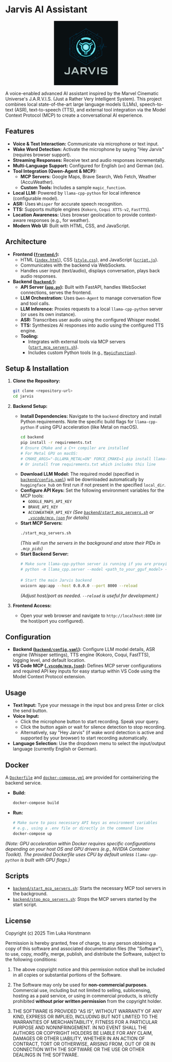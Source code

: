 # Jarvis AI Assistant

<p align="center">
  <img src="frontend/assets/images/jarvis_logo.png" alt="Jarvis Logo" width="200"/>
</p>

A voice-enabled advanced AI assistant inspired by the Marvel Cinematic Universe's J.A.R.V.I.S. (Just a Rather Very Intelligent System). This project combines local state-of-the-art large language models (LLMs), speech-to-text (ASR), text-to-speech (TTS), and external tool integration via the Model Context Protocol (MCP) to create a conversational AI experience.

## Features

*   **Voice & Text Interaction:** Communicate via microphone or text input.
*   **Wake Word Detection:** Activate the microphone by saying "Hey Jarvis" (requires browser support).
*   **Streaming Responses:** Receive text and audio responses incrementally.
*   **Multi-Language Support:** Configured for English (`en`) and German (`de`).
*   **Tool Integration (Qwen-Agent & MCP):**
    *   **MCP Servers:** Google Maps, Brave Search, Web Fetch, Weather (AccuWeather).
    *   **Custom Tools:** Includes a sample `magic_function`.
*   **Local LLM:** Powered by `llama-cpp-python` for local inference (configurable model).
*   **ASR:** Uses `Whisper` for accurate speech recognition.
*   **TTS:** Supports multiple engines (`Kokoro`, `Coqui XTTS-v2`, `FastTTS`).
*   **Location Awareness:** Uses browser geolocation to provide context-aware responses (e.g., for weather).
*   **Modern Web UI:** Built with HTML, CSS, and JavaScript.

## Architecture

*   **Frontend ([`frontend/`](frontend/)):**
    *   HTML ([`index.html`](frontend/index.html)), CSS ([`style.css`](frontend/style.css)), and JavaScript ([`script.js`](frontend/script.js)).
    *   Communicates with the backend via WebSockets.
    *   Handles user input (text/audio), displays conversation, plays back audio responses.
*   **Backend ([`backend/`](backend/)):**
    *   **API Server ([`app.py`](backend/app.py)):** Built with FastAPI, handles WebSocket connections, serves the frontend.
    *   **LLM Orchestration:** Uses `Qwen-Agent` to manage conversation flow and tool calls.
    *   **LLM Inference:** Proxies requests to a local `llama-cpp-python` server (or uses its own instance).
    *   **ASR:** Transcribes user audio using the configured Whisper model.
    *   **TTS:** Synthesizes AI responses into audio using the configured TTS engine.
    *   **Tooling:**
        *   Integrates with external tools via MCP servers ([`start_mcp_servers.sh`](backend/start_mcp_servers.sh)).
        *   Includes custom Python tools (e.g., [`MagicFunction`](backend/app.py)).

## Setup & Installation

1.  **Clone the Repository:**
    ```bash
    git clone <repository-url>
    cd jarvis
    ```

2.  **Backend Setup:**
    *   **Install Dependencies:** Navigate to the `backend` directory and install Python requirements. Note the specific build flags for `llama-cpp-python` if using GPU acceleration (like Metal on macOS).
        ```bash
        cd backend
        pip install -r requirements.txt
        # Ensure CMake and a C++ compiler are installed
        # For Metal GPU on macOS:
        # CMAKE_ARGS="-DLLAMA_METAL=ON" FORCE_CMAKE=1 pip install llama-cpp-python
        # Or install from requirements.txt which includes this line
        ```
    *   **Download LLM Model:** The required model (specified in [`backend/config.yaml`](backend/config.yaml)) will be downloaded automatically by `huggingface_hub` on first run if not present in the specified `local_dir`.
    *   **Configure API Keys:** Set the following environment variables for the MCP tools:
        *   `GOOGLE_MAPS_API_KEY`
        *   `BRAVE_API_KEY`
        *   `ACCUWEATHER_API_KEY`
        *(See [`backend/start_mcp_servers.sh`](backend/start_mcp_servers.sh) or [`.vscode/mcp.json`](.vscode/mcp.json) for details)*
    *   **Start MCP Servers:**
        ```bash
        ./start_mcp_servers.sh
        ```
        *(This will run the servers in the background and store their PIDs in `.mcp_pids`)*
    *   **Start Backend Server:**
        ```bash
        # Make sure llama-cpp-python server is running if you are proxying
        # python -m llama_cpp.server --model <path_to_your_gguf_model> --n_gpu_layers -1 ...

        # Start the main Jarvis backend
        uvicorn app:app --host 0.0.0.0 --port 8000 --reload
        ```
        *(Adjust host/port as needed. `--reload` is useful for development.)*

3.  **Frontend Access:**
    *   Open your web browser and navigate to `http://localhost:8000` (or the host/port you configured).

## Configuration

*   **Backend ([`backend/config.yaml`](backend/config.yaml)):** Configure LLM model details, ASR engine (Whisper settings), TTS engine (Kokoro, Coqui, FastTTS), logging level, and default location.
*   **VS Code MCP ([`.vscode/mcp.json`](.vscode/mcp.json)):** Defines MCP server configurations and required API key inputs for easy startup within VS Code using the Model Context Protocol extension.

## Usage

*   **Text Input:** Type your message in the input box and press Enter or click the send button.
*   **Voice Input:**
    *   Click the microphone button to start recording. Speak your query.
    *   Click the button again or wait for silence detection to stop recording.
    *   Alternatively, say "Hey Jarvis" (if wake word detection is active and supported by your browser) to start recording automatically.
*   **Language Selection:** Use the dropdown menu to select the input/output language (currently English or German).

## Docker

A [`Dockerfile`](backend/Dockerfile) and [`docker-compose.yml`](docker-compose.yml) are provided for containerizing the backend service.

*   **Build:**
    ```bash
    docker-compose build
    ```
*   **Run:**
    ```bash
    # Make sure to pass necessary API keys as environment variables
    # e.g., using a .env file or directly in the command line
    docker-compose up
    ```
*(Note: GPU acceleration within Docker requires specific configurations depending on your host OS and GPU drivers (e.g., NVIDIA Container Toolkit). The provided Dockerfile uses CPU by default unless `llama-cpp-python` is built with GPU flags.)*

## Scripts

*   [`backend/start_mcp_servers.sh`](backend/start_mcp_servers.sh): Starts the necessary MCP tool servers in the background.
*   [`backend/stop_mcp_servers.sh`](backend/stop_mcp_servers.sh): Stops the MCP servers started by the start script.

## License

Copyright (c) 2025 Tim Luka Horstmann

Permission is hereby granted, free of charge, to any person obtaining a copy
of this software and associated documentation files (the "Software"), to use,
copy, modify, merge, publish, and distribute the Software, subject to the following conditions:

1.  The above copyright notice and this permission notice shall be included in all copies or substantial portions of the Software.

2.  The Software may only be used for **non-commercial purposes**. Commercial use, including but not limited to selling, sublicensing, hosting as a paid service, or using in commercial products, is strictly prohibited **without prior written permission** from the copyright holder.

3.  THE SOFTWARE IS PROVIDED "AS IS", WITHOUT WARRANTY OF ANY KIND, EXPRESS OR IMPLIED, INCLUDING BUT NOT LIMITED TO THE WARRANTIES OF MERCHANTABILITY, FITNESS FOR A PARTICULAR PURPOSE AND NONINFRINGEMENT. IN NO EVENT SHALL THE AUTHORS OR COPYRIGHT HOLDERS BE LIABLE FOR ANY CLAIM, DAMAGES OR OTHER LIABILITY, WHETHER IN AN ACTION OF CONTRACT, TORT OR OTHERWISE, ARISING FROM, OUT OF OR IN CONNECTION WITH THE SOFTWARE OR THE USE OR OTHER DEALINGS IN THE SOFTWARE.

